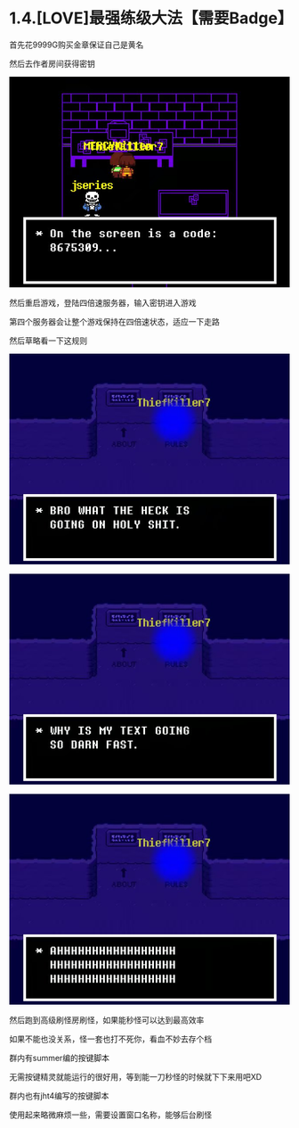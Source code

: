 # 1.4.[LOVE]最强练级大法【需要Badge】

首先花9999G购买金章保证自己是黄名

然后去作者房间获得密钥

![密钥](密钥.jpg)



然后重启游戏，登陆四倍速服务器，输入密钥进入游戏

第四个服务器会让整个游戏保持在四倍速状态，适应一下走路

然后草略看一下这规则

![规则1](规则1.jpg)

![规则2](规则2.jpg)

![规则3](规则3.jpg)

然后跑到高级刷怪房刷怪，如果能秒怪可以达到最高效率

如果不能也没关系，怪一套也打不死你，看血不妙去存个档

群内有summer编的按键脚本

无需按键精灵就能运行的很好用，等到能一刀秒怪的时候就下下来用吧XD

群内也有jht4编写的按键脚本

使用起来略微麻烦一些，需要设置窗口名称，能够后台刷怪